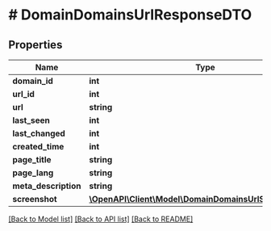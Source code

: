 # # DomainDomainsUrlResponseDTO

## Properties

Name | Type | Description | Notes
------------ | ------------- | ------------- | -------------
**domain_id** | **int** |  |
**url_id** | **int** |  |
**url** | **string** |  |
**last_seen** | **int** |  | [optional]
**last_changed** | **int** |  | [optional]
**created_time** | **int** |  | [optional]
**page_title** | **string** |  | [optional]
**page_lang** | **string** |  | [optional]
**meta_description** | **string** |  | [optional]
**screenshot** | [**\OpenAPI\Client\Model\DomainDomainsUrlScreenshotDTO**](DomainDomainsUrlScreenshotDTO.md) |  | [optional]

[[Back to Model list]](../../README.md#models) [[Back to API list]](../../README.md#endpoints) [[Back to README]](../../README.md)
